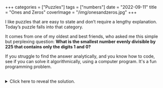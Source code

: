 +++
categories = ["Puzzles"]
tags = ["numbers"]
date = "2022-09-11"
title = "Ones and Zeros"
coverImage = "/img/onesandzeros.jpg"
+++

I like puzzles that are easy to state and don’t require a lengthy explanation. Today’s puzzle falls into that category.

<!--more-->

It comes from one of my oldest and best friends, who asked me this simple but perplexing question: **What is the smallest number evenly divisible by 225 that contains only the digits 1 and 0?**

If you struggle to find the answer analytically, and you know how to code, see if you can solve it algorithmically, using a computer program. It's a fun programming problem.

<br>

<details>
  <summary>Click here to reveal the solution.</summary>

I know of three ways to solve this problem:

### The Slow Search Method
This approach starts with 225 and multiplies it by an ever-increasing sequence of multiples looking for a number that contains only ones and zeros. Here’s the Python code to implement this method:

```python
import time

start = 225  # starting number
cnt = 0
binary_digits = ("0", "1")

start_time = time.time()  # capture start time

while True:
    cnt += 1
    num = start * cnt
    # check for all 1s and 0s in num
    for i, j in enumerate(str(num)):
        if j not in binary_digits:
            break
    if i == len(str(num)) - 1:
        break 

elapsed = time.time() - start_time  # calculate elapsed time
print(f"After {cnt} iterations and {round(elapsed)} seconds, found {num}.")
```

Which prints the following result:
<pre>
After 49382716 iterations and 116 seconds, found 11111111100.
</pre>

### The Fast Search Method
This strategy observes that the desired result looks like a binary number (albeit in base 10) so it tests a sequence of binary numbers, treating each as a base 10 number, looking for one that’s evenly divisible by 225. This is much faster than the previous method because it automatically skips all the base 10 numbers that have digits other than 1 and 0. Here’s the Python code:

```python
import time

def convert(num, b1, b2):
    """convert the passed num from base b1 to base b2"""
    result = 0
    digits = []
    while num:
        digits.append(num % b1)       
        num //= b1
    digits.reverse()
    for i in digits:
        result = (result * b2) + i
    return result

start = 225
num = 1000  # start with smallest possible answer > 225
cnt = 1

# capture start time
start_time = time.time()

while True:
    if (num % start) == 0:       
        break
    # convert to base 2, increment, then convert back to base 10
    num = convert(num, 10, 2)
    num += 1
    num = convert(num, 2, 10)
    cnt += 1
    
elapsed = time.time() - start_time  # calculate elapsed time
print(f"After {cnt} iterations and {round(elapsed, 3)} seconds, found {num}.")
```

which prints the following result:
<pre>
After 2037 iterations and 0.016 seconds, found 11111111100.
</pre>

### The Analytical Method
Because 225 ends in 25, multiples of 225 will end in one of four possible digit pairs: 25, 50, 75 or 00. The only one that meets our requirements (only 1s and 0s allowed) is the last one so we know that the result must end with two 0s.

We can also see that 225 is divisible by 9 (you can check any number for divisibility by 9 by seeing if the digits sum to 9). Therefore, any multiple of 225 must also be divisible by 9. So we know the digits in the result must end in 00, contain only 1s and 0s, and sum to 9.

With those constraints, the smallest possible number meeting our requirements will contain nine consecutive 1s and will end with two 0s: **11111111100**.

</details>
